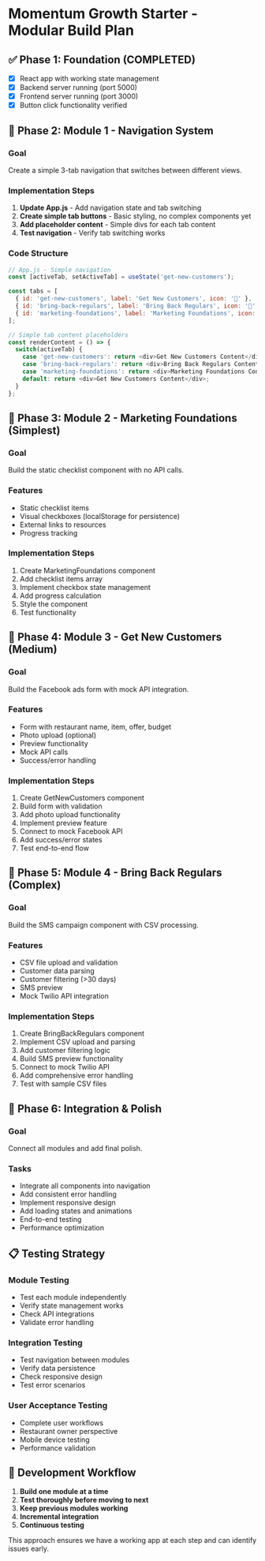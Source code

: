 # Momentum Growth Starter - Modular Build Plan

## ✅ Phase 1: Foundation (COMPLETED)
- [x] React app with working state management
- [x] Backend server running (port 5000)
- [x] Frontend server running (port 3000)
- [x] Button click functionality verified

## 🚀 Phase 2: Module 1 - Navigation System

### Goal
Create a simple 3-tab navigation that switches between different views.

### Implementation Steps
1. **Update App.js** - Add navigation state and tab switching
2. **Create simple tab buttons** - Basic styling, no complex components yet
3. **Add placeholder content** - Simple divs for each tab content
4. **Test navigation** - Verify tab switching works

### Code Structure
```javascript
// App.js - Simple navigation
const [activeTab, setActiveTab] = useState('get-new-customers');

const tabs = [
  { id: 'get-new-customers', label: 'Get New Customers', icon: '🎯' },
  { id: 'bring-back-regulars', label: 'Bring Back Regulars', icon: '📱' },
  { id: 'marketing-foundations', label: 'Marketing Foundations', icon: '📋' }
];

// Simple tab content placeholders
const renderContent = () => {
  switch(activeTab) {
    case 'get-new-customers': return <div>Get New Customers Content</div>;
    case 'bring-back-regulars': return <div>Bring Back Regulars Content</div>;
    case 'marketing-foundations': return <div>Marketing Foundations Content</div>;
    default: return <div>Get New Customers Content</div>;
  }
};
```

## 🎯 Phase 3: Module 2 - Marketing Foundations (Simplest)

### Goal
Build the static checklist component with no API calls.

### Features
- Static checklist items
- Visual checkboxes (localStorage for persistence)
- External links to resources
- Progress tracking

### Implementation Steps
1. Create MarketingFoundations component
2. Add checklist items array
3. Implement checkbox state management
4. Add progress calculation
5. Style the component
6. Test functionality

## 📱 Phase 4: Module 3 - Get New Customers (Medium)

### Goal
Build the Facebook ads form with mock API integration.

### Features
- Form with restaurant name, item, offer, budget
- Photo upload (optional)
- Preview functionality
- Mock API calls
- Success/error handling

### Implementation Steps
1. Create GetNewCustomers component
2. Build form with validation
3. Add photo upload functionality
4. Implement preview feature
5. Connect to mock Facebook API
6. Add success/error states
7. Test end-to-end flow

## 📧 Phase 5: Module 4 - Bring Back Regulars (Complex)

### Goal
Build the SMS campaign component with CSV processing.

### Features
- CSV file upload and validation
- Customer data parsing
- Customer filtering (>30 days)
- SMS preview
- Mock Twilio API integration

### Implementation Steps
1. Create BringBackRegulars component
2. Implement CSV upload and parsing
3. Add customer filtering logic
4. Build SMS preview functionality
5. Connect to mock Twilio API
6. Add comprehensive error handling
7. Test with sample CSV files

## 🎨 Phase 6: Integration & Polish

### Goal
Connect all modules and add final polish.

### Tasks
- Integrate all components into navigation
- Add consistent error handling
- Implement responsive design
- Add loading states and animations
- End-to-end testing
- Performance optimization

## 📋 Testing Strategy

### Module Testing
- Test each module independently
- Verify state management works
- Check API integrations
- Validate error handling

### Integration Testing
- Test navigation between modules
- Verify data persistence
- Check responsive design
- Test error scenarios

### User Acceptance Testing
- Complete user workflows
- Restaurant owner perspective
- Mobile device testing
- Performance validation

## 🔄 Development Workflow

1. **Build one module at a time**
2. **Test thoroughly before moving to next**
3. **Keep previous modules working**
4. **Incremental integration**
5. **Continuous testing**

This approach ensures we have a working app at each step and can identify issues early.